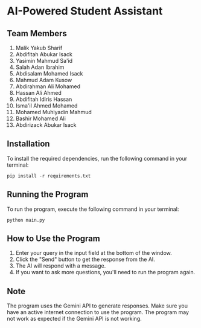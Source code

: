 # AI-Powered Student Assistant

## Team Members
1. Malik Yakub Sharif
2. Abdifitah Abukar Isack
3. Yasimin Mahmud Sa'id
4. Salah Adan Ibrahim
5. Abdisalam Mohamed Isack
6. Mahmud Adam Kusow
7. Abdirahman Ali Mohamed
8. Hassan Ali Ahmed
9. Abdifitah Idiris Hassan
10. Isma'il Ahmed Mohamed
11. Mohamed Muhiyadin Mahmud
12. Bashir Mohamed Ali
13. Abdirizack Abukar Isack

## Installation

To install the required dependencies, run the following command in your terminal:
```
pip install -r requirements.txt
```

## Running the Program

To run the program, execute the following command in your terminal:
```
python main.py
```

## How to Use the Program

1. Enter your query in the input field at the bottom of the window.
2. Click the "Send" button to get the response from the AI.
3. The AI will respond with a message.
4. If you want to ask more questions, you'll need to run the program again.

## Note

The program uses the Gemini API to generate responses.
Make sure you have an active internet connection to use the program.
The program may not work as expected if the Gemini API is not working.